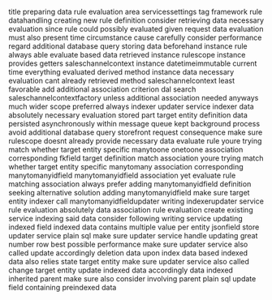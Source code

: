 title preparing data rule evaluation area servicessettings tag framework rule datahandling creating new rule definition consider retrieving data necessary evaluation since rule could possibly evaluated given request data evaluation must also present time circumstance cause carefully consider performance regard additional database query storing data beforehand instance rule always able evaluate based data retrieved instance rulescope instance provides getters saleschannelcontext instance datetimeimmutable current time everything evaluated derived method instance data necessary evaluation cant already retrieved method saleschannelcontext least favorable add additional association criterion dal search saleschannelcontextfactory unless additional association needed anyways much wider scope preferred always indexer updater service indexer data absolutely necessary evaluation stored part target entity definition data persisted asynchronously within message queue kept background process avoid additional database query storefront request consequence make sure rulescope doesnt already provide necessary data evaluate rule youre trying match whether target entity specific manytoone onetoone association corresponding fkfield target definition match association youre trying match whether target entity specific manytomany association corresponding manytomanyidfield manytomanyidfield association yet evaluate rule matching association always prefer adding manytomanyidfield definition seeking alternative solution adding manytomanyidfield make sure target entity indexer call manytomanyidfieldupdater writing indexerupdater service rule evaluation absolutely data association rule evaluation create existing service indexing said data consider following writing service updating indexed field indexed data contains multiple value per entity jsonfield store updater service plain sql make sure updater service handle updating great number row best possible performance make sure updater service also called update accordingly deletion data upon index data based indexed data also relies state target entity make sure updater service also called change target entity update indexed data accordingly data indexed inherited parent make sure also consider involving parent plain sql update field containing preindexed data
